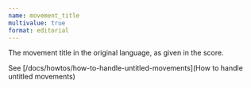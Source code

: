 ```yaml
---
name: movement_title
multivalue: true
format: editorial
---
```

The movement title in the original language, as given in the score.

See [/docs/howtos/how-to-handle-untitled-movements](How to handle untitled movements) 